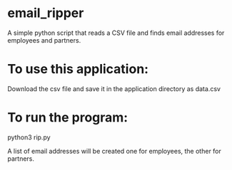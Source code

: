 # email_ripper
A simple python script that reads a CSV file and finds email addresses for employees and partners.


# To use this application:
Download the csv file and save it in the application directory as data.csv

# To run the program:
python3 rip.py

A list of email addresses will be created one for employees, the other for partners.
